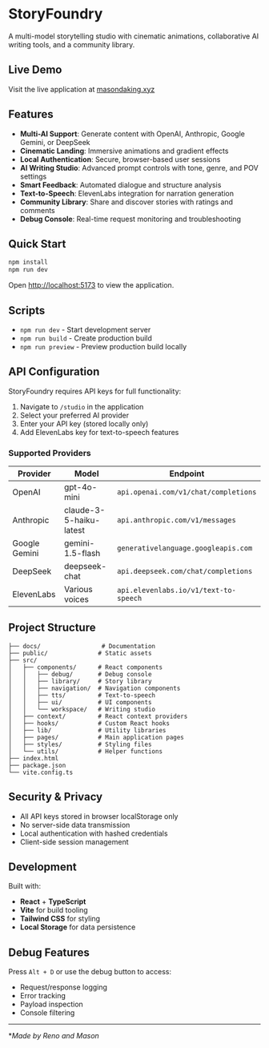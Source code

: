 # StoryFoundry

A multi-model storytelling studio with cinematic animations, collaborative AI writing tools, and a community library.

## Live Demo

Visit the live application at [masondaking.xyz](https://masondaking.xyz)

## Features

- **Multi-AI Support**: Generate content with OpenAI, Anthropic, Google Gemini, or DeepSeek
- **Cinematic Landing**: Immersive animations and gradient effects
- **Local Authentication**: Secure, browser-based user sessions
- **AI Writing Studio**: Advanced prompt controls with tone, genre, and POV settings
- **Smart Feedback**: Automated dialogue and structure analysis
- **Text-to-Speech**: ElevenLabs integration for narration generation
- **Community Library**: Share and discover stories with ratings and comments
- **Debug Console**: Real-time request monitoring and troubleshooting

## Quick Start

```bash
npm install
npm run dev
```

Open [http://localhost:5173](http://localhost:5173) to view the application.

## Scripts

- `npm run dev` - Start development server
- `npm run build` - Create production build
- `npm run preview` - Preview production build locally

## API Configuration

StoryFoundry requires API keys for full functionality:

1. Navigate to `/studio` in the application
2. Select your preferred AI provider
3. Enter your API key (stored locally only)
4. Add ElevenLabs key for text-to-speech features

### Supported Providers

| Provider | Model | Endpoint |
|----------|-------|----------|
| OpenAI | gpt-4o-mini | `api.openai.com/v1/chat/completions` |
| Anthropic | claude-3-5-haiku-latest | `api.anthropic.com/v1/messages` |
| Google Gemini | gemini-1.5-flash | `generativelanguage.googleapis.com` |
| DeepSeek | deepseek-chat | `api.deepseek.com/chat/completions` |
| ElevenLabs | Various voices | `api.elevenlabs.io/v1/text-to-speech` |

## Project Structure

```
├── docs/                 # Documentation
├── public/              # Static assets
├── src/
│   ├── components/      # React components
│   │   ├── debug/       # Debug console
│   │   ├── library/     # Story library
│   │   ├── navigation/  # Navigation components
│   │   ├── tts/         # Text-to-speech
│   │   ├── ui/          # UI components
│   │   └── workspace/   # Writing studio
│   ├── context/         # React context providers
│   ├── hooks/           # Custom React hooks
│   ├── lib/             # Utility libraries
│   ├── pages/           # Main application pages
│   ├── styles/          # Styling files
│   └── utils/           # Helper functions
├── index.html
├── package.json
└── vite.config.ts
```

## Security & Privacy

- All API keys stored in browser localStorage only
- No server-side data transmission
- Local authentication with hashed credentials
- Client-side session management

## Development

Built with:
- **React** + **TypeScript**
- **Vite** for build tooling
- **Tailwind CSS** for styling
- **Local Storage** for data persistence

## Debug Features

Press `Alt + D` or use the debug button to access:
- Request/response logging
- Error tracking
- Payload inspection
- Console filtering

---

**Made by Reno and Mason*
